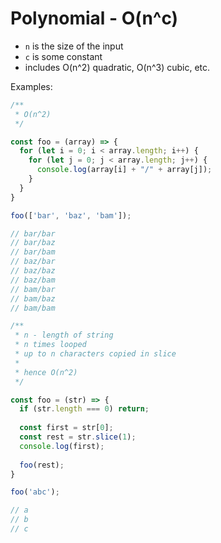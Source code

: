 # Polynomial - O(n^c)
 
 - `n` is the size of the input
 - `c` is some constant
 - includes O(n^2) quadratic, O(n^3) cubic, etc.

Examples:

```js
/**
 * O(n^2)
 */

const foo = (array) => {
  for (let i = 0; i < array.length; i++) {
    for (let j = 0; j < array.length; j++) {
      console.log(array[i] + "/" + array[j]);
    }
  }
}

foo(['bar', 'baz', 'bam']);

// bar/bar
// bar/baz
// bar/bam
// baz/bar
// baz/baz
// baz/bam
// bam/bar
// bam/baz
// bam/bam
```

```js
/**
 * n - length of string
 * n times looped
 * up to n characters copied in slice
 * 
 * hence O(n^2)
 */

const foo = (str) => {
  if (str.length === 0) return;
  
  const first = str[0];
  const rest = str.slice(1);
  console.log(first);
  
  foo(rest);
}

foo('abc');

// a
// b
// c
```
